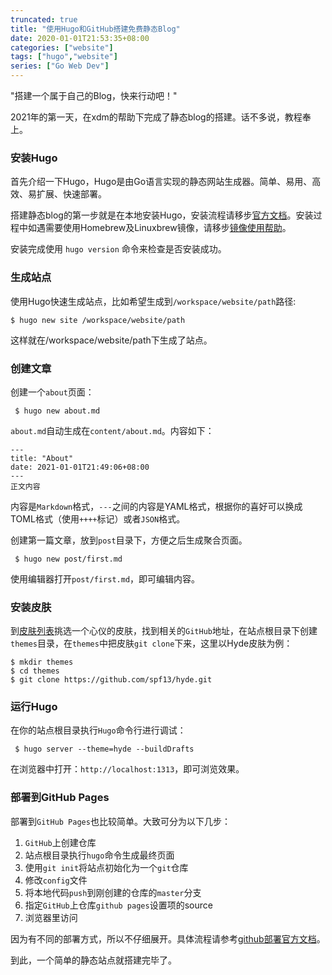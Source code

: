 ```yaml
---
truncated: true
title: "使用Hugo和GitHub搭建免费静态Blog"
date: 2020-01-01T21:53:35+08:00
categories: ["website"]
tags: ["hugo","website"]
series: ["Go Web Dev"]
---
```


"搭建一个属于自己的Blog，快来行动吧！"
<!--more-->

2021年的第一天，在xdm的帮助下完成了静态blog的搭建。话不多说，教程奉上。

### 安装Hugo

首先介绍一下Hugo，Hugo是由Go语言实现的静态网站生成器。简单、易用、高效、易扩展、快速部署。

搭建静态blog的第一步就是在本地安装Hugo，安装流程请移步[官方文档](https://gohugo.io/getting-started/installing/)。安装过程中如遇需要使用Homebrew及Linuxbrew镜像，请移步[镜像使用帮助](https://mirrors.tuna.tsinghua.edu.cn/help/homebrew/)。

安装完成使用 `hugo version` 命令来检查是否安装成功。

### 生成站点

使用Hugo快速生成站点，比如希望生成到`/workspace/website/path`路径:

``` $ hugo new site /workspace/website/path ```

这样就在/workspace/website/path下生成了站点。

### 创建文章
创建一个`about`页面：

``` $ hugo new about.md```

`about.md`自动生成在`content/about.md`。内容如下：

```
---
title: "About"
date: 2021-01-01T21:49:06+08:00
---
正文内容
```

内容是`Markdown`格式，`---`之间的内容是YAML格式，根据你的喜好可以换成TOML格式（使用`++++`标记）或者`JSON`格式。

创建第一篇文章，放到`post`目录下，方便之后生成聚合页面。

``` $ hugo new post/first.md```

使用编辑器打开`post/first.md`，即可编辑内容。

### 安装皮肤

到[皮肤列表](https://themes.gohugo.io/)挑选一个心仪的皮肤，找到相关的`GitHub`地址，在站点根目录下创建`themes`目录，在`themes`中把皮肤`git clone`下来，这里以Hyde皮肤为例：

```
$ mkdir themes
$ cd themes
$ git clone https://github.com/spf13/hyde.git
```

### 运行Hugo

在你的站点根目录执行`Hugo`命令行进行调试：

``` $ hugo server --theme=hyde --buildDrafts```

在浏览器中打开：`http://localhost:1313`，即可浏览效果。

### 部署到GitHub Pages

部署到`GitHub Pages`也比较简单。大致可分为以下几步：

1. `GitHub`上创建仓库
2. 站点根目录执行`hugo`命令生成最终页面
3. 使用`git init`将站点初始化为一个`git`仓库
4. 修改`config`文件
5. 将本地代码`push`到刚创建的仓库的`master`分支
6. 指定`GitHub`上仓库`github pages`设置项的source
7. 浏览器里访问

因为有不同的部署方式，所以不仔细展开。具体流程请参考[github部署官方文档](https://gohugo.io/hosting-and-deployment/hosting-on-github/)。

到此，一个简单的静态站点就搭建完毕了。